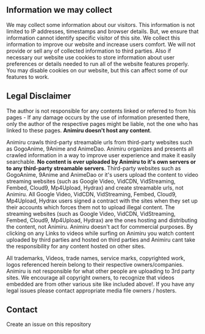 ## Information we may collect

We may collect some information about our visitors. This information is not limited to IP addresses, timestamps and browser details. But, we ensure that information cannot identify specific visitor of this site. We collect this information to improve our website and increase users comfort. We will not provide or sell any of collected information to third parties. Also if necessary our website use cookies to store information about user preferences or details needed to run all of the website features properly. You may disable cookies on our website, but this can affect some of our features to work.

## Legal Disclaimer

The author is not responsible for any contents linked or referred to from his pages - If any damage occurs by the use of information presented there, only the author of the respective pages might be liable, not the one who has linked to these pages. **Animiru doesn't host any content**.

Animiru crawls third-party streamable urls from third-party websites such as GogoAnime, 9Anime and AnimeDao. Animiru organizes and presents all crawled information in a way to improve user experience and make it easily searchable. **No content is ever uploaded by Animiru to it's own servers or to any third-party streamable servers**. Third-party websites such as GogoAnime, 9Anime and AnimeDao or it's users upload the content to video streaming websites (such as Google Video, VidCDN, VidStreaming, Fembed, Cloud9, Mp4Upload, Hydrax) and create streamable urls, not Animiru. All Google Video, VidCDN, VidStreaming, Fembed, Cloud9, Mp4Upload, Hydrax users signed a contract with the sites when they set up their accounts which forces them not to upload illegal content. The streaming websites (such as Google Video, VidCDN, VidStreaming, Fembed, Cloud9, Mp4Upload, Hydrax) are the ones hosting and distributing the content, not Animiru. Animiru doesn't act for commercial purposes. By clicking on any Links to videos while surfing on Animiru you watch content uploaded by third parties and hosted on third parties and Animiru cant take the responsibility for any content hosted on other sites.

All trademarks, Videos, trade names, service marks, copyrighted work, logos referenced herein belong to their respective owners/companies. Animiru is not responsible for what other people are uploading to 3rd party sites. We encourage all copyright owners, to recognize that videos embedded are from other various site like included above!. If you have any legal issues please contact appropriate media file owners / hosters.

## Contact
Create an issue on this repository
